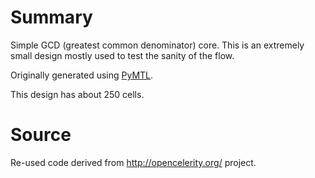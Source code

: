 # Summary

Simple GCD (greatest common denominator) core. This is an extremely small
design mostly used to test the sanity of the flow.

Originally generated using [PyMTL](https://github.com/cornell-brg/pymtl).

This design has about 250 cells.

# Source

Re-used code derived from http://opencelerity.org/ project.
